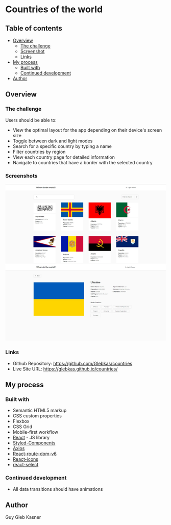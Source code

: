# Countries of the world

## Table of contents

-   [Overview](#overview)
    -   [The challenge](#the-challenge)
    -   [Screenshot](#screenshot)
    -   [Links](#links)
-   [My process](#my-process)
    -   [Built with](#built-with)
    -   [Continued development](#continued-development)
-   [Author](#author)

## Overview

### The challenge

Users should be able to:

-   View the optimal layout for the app depending on their device's screen size
-   Toggle between dark and light modes
-   Search for a specific country by typing a name
-   Filter countries by region
-   View each country page for detailed information
-   Navigate to countries that have a border with the selected country

### Screenshots

![](./screenshot2.jpg)
![](./screenshot1.jpg)

### Links

-   Github Repository: https://github.com/Glebkas/countries
-   Live Site URL: https://glebkas.github.io/countries/

## My process

### Built with

-   Semantic HTML5 markup
-   CSS custom properties
-   Flexbox
-   CSS Grid
-   Mobile-first workflow
-   [React](https://reactjs.org/) - JS library
-   [Styled-Components](https://styled-components.com/)
-   [Axios](https://www.npmjs.com/package/axios)
-   [React-route-dom-v6](https://www.npmjs.com/package/react-router-dom)
-   [React-icons](https://www.npmjs.com/package/react-icons)
-   [react-select](https://www.npmjs.com/package/react-select)

### Continued development

-   All data transitions should have animations

## Author

Guy Gleb Kasner
